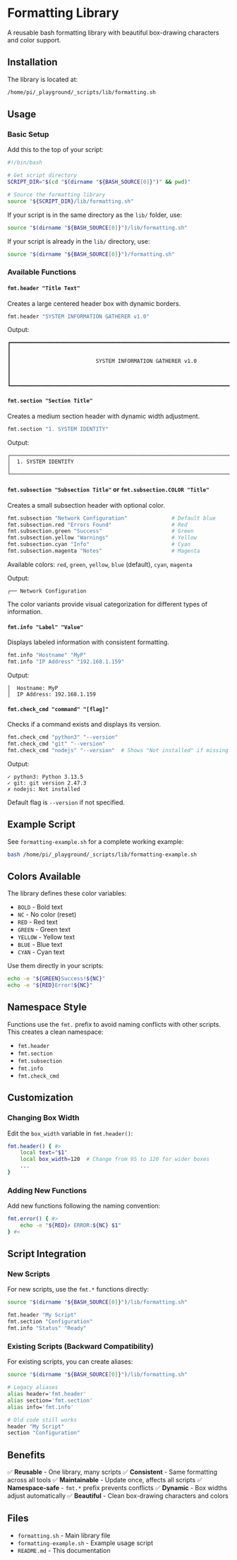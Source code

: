 # Formatting Library

A reusable bash formatting library with beautiful box-drawing characters and color support.

## Installation

The library is located at:
```bash
/home/pi/_playground/_scripts/lib/formatting.sh
```

## Usage

### Basic Setup

Add this to the top of your script:

```bash
#!/bin/bash

# Get script directory
SCRIPT_DIR="$(cd "$(dirname "${BASH_SOURCE[0]}")" && pwd)"

# Source the formatting library
source "${SCRIPT_DIR}/lib/formatting.sh"
```

If your script is in the same directory as the `lib/` folder, use:
```bash
source "$(dirname "${BASH_SOURCE[0]}")/lib/formatting.sh"
```

If your script is already in the `lib/` directory, use:
```bash
source "$(dirname "${BASH_SOURCE[0]}")/formatting.sh"
```

### Available Functions

#### `fmt.header "Title Text"`

Creates a large centered header box with dynamic borders.

```bash
fmt.header "SYSTEM INFORMATION GATHERER v1.0"
```

Output:
```
┏━━━━━━━━━━━━━━━━━━━━━━━━━━━━━━━━━━━━━━━━━━━━━━━━━━━━━━━━━━━━━━━━━━━━━━━━━━━━━━━━━━━━━━━━━━━━━┓
┃                                                                                             ┃
┃                           SYSTEM INFORMATION GATHERER v1.0                                  ┃
┃                                                                                             ┃
┗━━━━━━━━━━━━━━━━━━━━━━━━━━━━━━━━━━━━━━━━━━━━━━━━━━━━━━━━━━━━━━━━━━━━━━━━━━━━━━━━━━━━━━━━━━━━━┛
```

#### `fmt.section "Section Title"`

Creates a medium section header with dynamic width adjustment.

```bash
fmt.section "1. SYSTEM IDENTITY"
```

Output:
```
┌─────────────────────────────────────────────────────────────────────────────┐
│  1. SYSTEM IDENTITY                                                         │
└─────────────────────────────────────────────────────────────────────────────┘
```

#### `fmt.subsection "Subsection Title"` or `fmt.subsection.COLOR "Title"`

Creates a small subsection header with optional color.

```bash
fmt.subsection "Network Configuration"              # Default blue
fmt.subsection.red "Errors Found"                   # Red
fmt.subsection.green "Success"                      # Green
fmt.subsection.yellow "Warnings"                    # Yellow
fmt.subsection.cyan "Info"                          # Cyan
fmt.subsection.magenta "Notes"                      # Magenta
```

Available colors: `red`, `green`, `yellow`, `blue` (default), `cyan`, `magenta`

Output:
```
┌── Network Configuration
```

The color variants provide visual categorization for different types of information.

#### `fmt.info "Label" "Value"`

Displays labeled information with consistent formatting.

```bash
fmt.info "Hostname" "MyP"
fmt.info "IP Address" "192.168.1.159"
```

Output:
```
│  Hostname: MyP
│  IP Address: 192.168.1.159
```

#### `fmt.check_cmd "command" "[flag]"`

Checks if a command exists and displays its version.

```bash
fmt.check_cmd "python3" "--version"
fmt.check_cmd "git" "--version"
fmt.check_cmd "nodejs" "--version"  # Shows "Not installed" if missing
```

Output:
```
✓ python3: Python 3.13.5
✓ git: git version 2.47.3
✗ nodejs: Not installed
```

Default flag is `--version` if not specified.

## Example Script

See `formatting-example.sh` for a complete working example:

```bash
bash /home/pi/_playground/_scripts/lib/formatting-example.sh
```

## Colors Available

The library defines these color variables:
- `BOLD` - Bold text
- `NC` - No color (reset)
- `RED` - Red text
- `GREEN` - Green text
- `YELLOW` - Yellow text
- `BLUE` - Blue text
- `CYAN` - Cyan text

Use them directly in your scripts:
```bash
echo -e "${GREEN}Success!${NC}"
echo -e "${RED}Error!${NC}"
```

## Namespace Style

Functions use the `fmt.` prefix to avoid naming conflicts with other scripts. This creates a clean namespace:
- `fmt.header`
- `fmt.section`
- `fmt.subsection`
- `fmt.info`
- `fmt.check_cmd`

## Customization

### Changing Box Width

Edit the `box_width` variable in `fmt.header()`:

```bash
fmt.header() { #>
    local text="$1"
    local box_width=120  # Change from 95 to 120 for wider boxes
    ...
}
```

### Adding New Functions

Add new functions following the naming convention:

```bash
fmt.error() { #>
    echo -e "${RED}✗ ERROR:${NC} $1"
} #<
```

## Script Integration

### New Scripts

For new scripts, use the `fmt.*` functions directly:

```bash
source "$(dirname "${BASH_SOURCE[0]}")/lib/formatting.sh"

fmt.header "My Script"
fmt.section "Configuration"
fmt.info "Status" "Ready"
```

### Existing Scripts (Backward Compatibility)

For existing scripts, you can create aliases:

```bash
source "$(dirname "${BASH_SOURCE[0]}")/lib/formatting.sh"

# Legacy aliases
alias header='fmt.header'
alias section='fmt.section'
alias info='fmt.info'

# Old code still works
header "My Script"
section "Configuration"
```

## Benefits

✅ **Reusable** - One library, many scripts
✅ **Consistent** - Same formatting across all tools
✅ **Maintainable** - Update once, affects all scripts
✅ **Namespace-safe** - `fmt.*` prefix prevents conflicts
✅ **Dynamic** - Box widths adjust automatically
✅ **Beautiful** - Clean box-drawing characters and colors

## Files

- `formatting.sh` - Main library file
- `formatting-example.sh` - Example usage script
- `README.md` - This documentation

